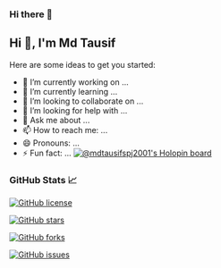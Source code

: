 ### Hi there 👋


## Hi 👋, I'm Md Tausif
Here are some ideas to get you started:

- 🔭 I’m currently working on ...
- 🌱 I’m currently learning ...
- 👯 I’m looking to collaborate on ...
- 🤔 I’m looking for help with ...
- 💬 Ask me about ...
- 📫 How to reach me: ...
- 😄 Pronouns: ...
- ⚡ Fun fact: ...
 [![@mdtausifspj2001's Holopin board](https://holopin.me/mdtausifspj2001)](https://holopin.io/@mdtausifspj2001)

### GitHub Stats 📈

[![GitHub license](https://img.shields.io/github/license/md-tausif09/md-tausif09)](https://github.com/md-tausif09/md-tausif09/blob/main/LICENSE)

[![GitHub stars](https://img.shields.io/github/stars/md-tausif09/md-tausif09)](https://github.com/md-tausif09/md-tausif09/stargazers)

[![GitHub forks](https://img.shields.io/github/forks/md-tausif09/md-tausif09)](https://github.com/md-tausif09/md-tausif09/network)

[![GitHub issues](https://img.shields.io/github/issues/md-tausif09/md-tausif09)](https://github.com/md-tausif09/md-tausif09/issues)




